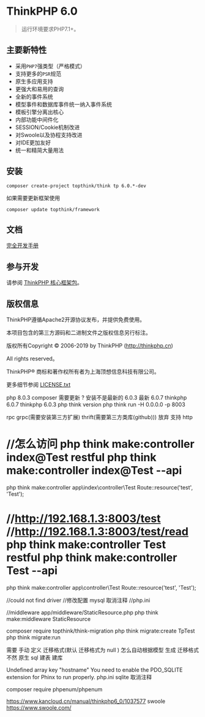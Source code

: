 ThinkPHP 6.0
===============

> 运行环境要求PHP7.1+。

## 主要新特性

* 采用`PHP7`强类型（严格模式）
* 支持更多的`PSR`规范
* 原生多应用支持
* 更强大和易用的查询
* 全新的事件系统
* 模型事件和数据库事件统一纳入事件系统
* 模板引擎分离出核心
* 内部功能中间件化
* SESSION/Cookie机制改进
* 对Swoole以及协程支持改进
* 对IDE更加友好
* 统一和精简大量用法

## 安装

~~~
composer create-project topthink/think tp 6.0.*-dev
~~~

如果需要更新框架使用
~~~
composer update topthink/framework
~~~

## 文档

[完全开发手册](https://www.kancloud.cn/manual/thinkphp6_0/content)

## 参与开发

请参阅 [ThinkPHP 核心框架包](https://github.com/top-think/framework)。

## 版权信息

ThinkPHP遵循Apache2开源协议发布，并提供免费使用。

本项目包含的第三方源码和二进制文件之版权信息另行标注。

版权所有Copyright © 2006-2019 by ThinkPHP (http://thinkphp.cn)

All rights reserved。

ThinkPHP® 商标和著作权所有者为上海顶想信息科技有限公司。

更多细节参阅 [LICENSE.txt](LICENSE.txt)

php 8.0.3
composer 需要更新 ?
安装不是最新的 6.0.3 最新 6.0.7 
thinkphp 6.0.7 
thinkphp 6.0.3 
php think version
php think run -H 0.0.0.0  -p 8003

rpc
grpc(需要安装第三方扩展) thrift(需要第三方类库(github)))
放弃 支持 http


//怎么访问
php think make:controller index@Test
restful 
php think make:controller index@Test --api
==
php think make:controller app\index\controller\Test
Route::resource('test', 'Test');


//http://192.168.1.3:8003/test
//http://192.168.1.3:8003/test/read
php think make:controller Test
restful
php think make:controller Test --api
==
php think make:controller  app\controller\Test
Route::resource('test', 'Test');

//could not find driver
//修改配置 mysql 取消注释
//php.ini

//middleware app/middleware/StaticResource.php
php think make:middleware StaticResource

composer require topthink/think-migration
php think migrate:create TpTest
php think migrate:run

需要 手动 定义 迁移格式(默认 迁移格式为 null ) 怎么自动根据模型 生成 迁移格式 
不然 原生 sql 建表 建库  

Undefined array key "hostname"
You need to enable the PDO_SQLITE extension for Phinx to run properly.
php.ini sqlite 取消注释

composer require phpenum/phpenum

https://www.kancloud.cn/manual/thinkphp6_0/1037577
swoole
https://www.swoole.com/